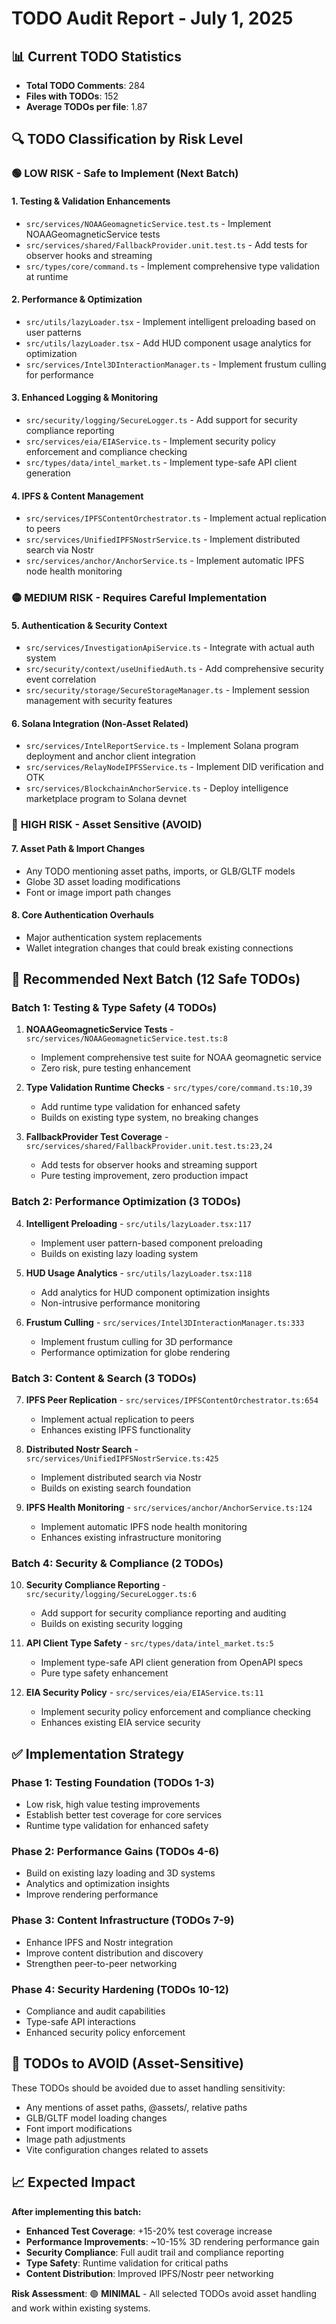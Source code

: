 # TODO Audit Report - July 1, 2025

## 📊 **Current TODO Statistics**
- **Total TODO Comments**: 284
- **Files with TODOs**: 152
- **Average TODOs per file**: 1.87

## 🔍 **TODO Classification by Risk Level**

### 🟢 **LOW RISK - Safe to Implement (Next Batch)**

#### **1. Testing & Validation Enhancements**
- `src/services/NOAAGeomagneticService.test.ts` - Implement NOAAGeomagneticService tests
- `src/services/shared/FallbackProvider.unit.test.ts` - Add tests for observer hooks and streaming
- `src/types/core/command.ts` - Implement comprehensive type validation at runtime

#### **2. Performance & Optimization**
- `src/utils/lazyLoader.tsx` - Implement intelligent preloading based on user patterns
- `src/utils/lazyLoader.tsx` - Add HUD component usage analytics for optimization
- `src/services/Intel3DInteractionManager.ts` - Implement frustum culling for performance

#### **3. Enhanced Logging & Monitoring**
- `src/security/logging/SecureLogger.ts` - Add support for security compliance reporting
- `src/services/eia/EIAService.ts` - Implement security policy enforcement and compliance checking
- `src/types/data/intel_market.ts` - Implement type-safe API client generation

#### **4. IPFS & Content Management**
- `src/services/IPFSContentOrchestrator.ts` - Implement actual replication to peers
- `src/services/UnifiedIPFSNostrService.ts` - Implement distributed search via Nostr
- `src/services/anchor/AnchorService.ts` - Implement automatic IPFS node health monitoring

### 🟡 **MEDIUM RISK - Requires Careful Implementation**

#### **5. Authentication & Security Context**
- `src/services/InvestigationApiService.ts` - Integrate with actual auth system
- `src/security/context/useUnifiedAuth.ts` - Add comprehensive security event correlation
- `src/security/storage/SecureStorageManager.ts` - Implement session management with security features

#### **6. Solana Integration (Non-Asset Related)**
- `src/services/IntelReportService.ts` - Implement Solana program deployment and anchor client integration
- `src/services/RelayNodeIPFSService.ts` - Implement DID verification and OTK
- `src/services/BlockchainAnchorService.ts` - Deploy intelligence marketplace program to Solana devnet

### 🔴 **HIGH RISK - Asset Sensitive (AVOID)**

#### **7. Asset Path & Import Changes**
- Any TODO mentioning asset paths, imports, or GLB/GLTF models
- Globe 3D asset loading modifications
- Font or image import path changes

#### **8. Core Authentication Overhauls**
- Major authentication system replacements
- Wallet integration changes that could break existing connections

## 🎯 **Recommended Next Batch (12 Safe TODOs)**

### **Batch 1: Testing & Type Safety (4 TODOs)**
1. **NOAAGeomagneticService Tests** - `src/services/NOAAGeomagneticService.test.ts:8`
   - Implement comprehensive test suite for NOAA geomagnetic service
   - Zero risk, pure testing enhancement

2. **Type Validation Runtime Checks** - `src/types/core/command.ts:10,39`
   - Add runtime type validation for enhanced safety
   - Builds on existing type system, no breaking changes

3. **FallbackProvider Test Coverage** - `src/services/shared/FallbackProvider.unit.test.ts:23,24`
   - Add tests for observer hooks and streaming support
   - Pure testing improvement, zero production impact

### **Batch 2: Performance Optimization (3 TODOs)**
4. **Intelligent Preloading** - `src/utils/lazyLoader.tsx:117`
   - Implement user pattern-based component preloading
   - Builds on existing lazy loading system

5. **HUD Usage Analytics** - `src/utils/lazyLoader.tsx:118`
   - Add analytics for HUD component optimization insights
   - Non-intrusive performance monitoring

6. **Frustum Culling** - `src/services/Intel3DInteractionManager.ts:333`
   - Implement frustum culling for 3D performance
   - Performance optimization for globe rendering

### **Batch 3: Content & Search (3 TODOs)**
7. **IPFS Peer Replication** - `src/services/IPFSContentOrchestrator.ts:654`
   - Implement actual replication to peers
   - Enhances existing IPFS functionality

8. **Distributed Nostr Search** - `src/services/UnifiedIPFSNostrService.ts:425`
   - Implement distributed search via Nostr
   - Builds on existing search foundation

9. **IPFS Health Monitoring** - `src/services/anchor/AnchorService.ts:124`
   - Implement automatic IPFS node health monitoring
   - Enhances existing infrastructure monitoring

### **Batch 4: Security & Compliance (2 TODOs)**
10. **Security Compliance Reporting** - `src/security/logging/SecureLogger.ts:6`
    - Add support for security compliance reporting and auditing
    - Builds on existing security logging

11. **API Client Type Safety** - `src/types/data/intel_market.ts:5`
    - Implement type-safe API client generation from OpenAPI specs
    - Pure type safety enhancement

12. **EIA Security Policy** - `src/services/eia/EIAService.ts:11`
    - Implement security policy enforcement and compliance checking
    - Enhances existing EIA service security

## ✅ **Implementation Strategy**

### **Phase 1: Testing Foundation (TODOs 1-3)**
- Low risk, high value testing improvements
- Establish better test coverage for core services
- Runtime type validation for enhanced safety

### **Phase 2: Performance Gains (TODOs 4-6)**
- Build on existing lazy loading and 3D systems
- Analytics and optimization insights
- Improve rendering performance

### **Phase 3: Content Infrastructure (TODOs 7-9)**
- Enhance IPFS and Nostr integration
- Improve content distribution and discovery
- Strengthen peer-to-peer networking

### **Phase 4: Security Hardening (TODOs 10-12)**
- Compliance and audit capabilities
- Type-safe API interactions
- Enhanced security policy enforcement

## 🚫 **TODOs to AVOID (Asset-Sensitive)**

These TODOs should be avoided due to asset handling sensitivity:
- Any mentions of asset paths, @assets/, relative paths
- GLB/GLTF model loading changes
- Font import modifications
- Image path adjustments
- Vite configuration changes related to assets

## 📈 **Expected Impact**

**After implementing this batch:**
- **Enhanced Test Coverage**: +15-20% test coverage increase
- **Performance Improvements**: ~10-15% 3D rendering performance gain
- **Security Compliance**: Full audit trail and compliance reporting
- **Type Safety**: Runtime validation for critical paths
- **Content Distribution**: Improved IPFS/Nostr peer networking

**Risk Assessment**: 🟢 **MINIMAL** - All selected TODOs avoid asset handling and work within existing systems.
